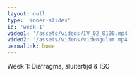```yaml
---
layout: null
type: 'inner-slides'
id: 'week-1'
video1: '/assets/videos/IV_02_0100.mp4'
video2: '/assets/videos/videogular.mp4'
permalink: home
---
```



<div class="text-standard">
    Week 1: Diafragma, sluitertijd & ISO
    <br><br>
</div>